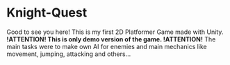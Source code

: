 # Knight-Quest
Good to see you here! This is my first 2D Platformer Game made with Unity.
**!ATTENTION! This is only demo version of the game. !ATTENTION!** The main tasks were to make own AI for enemies and main mechanics like movement, jumping, attacking and others...
